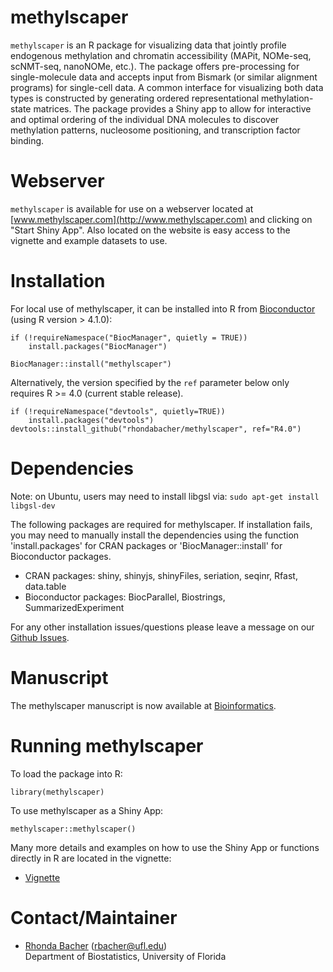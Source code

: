 # methylscaper

`methylscaper` is an R package for visualizing data that jointly profile endogenous methylation and chromatin accessibility (MAPit, NOMe-seq, scNMT-seq, nanoNOMe, etc.). The package offers pre-processing for single-molecule data and accepts input from Bismark (or similar alignment programs) for single-cell data. A common interface for visualizing both data types is constructed by generating ordered representational methylation-state matrices. The package provides a Shiny app to allow for interactive and optimal ordering of the individual DNA molecules to discover methylation patterns, nucleosome positioning, and transcription factor binding.

# Webserver

`methylscaper` is available for use on a webserver located at [www.methylscaper.com](http://www.methylscaper.com) and clicking on "Start Shiny App". Also located on the website is easy access to the vignette and example datasets to use.

# Installation

For local use of methylscaper, it can be installed into R from [Bioconductor](http://bioconductor.org/packages/devel/bioc/html/methylscaper.html) (using R version > 4.1.0): 

```{r}
if (!requireNamespace("BiocManager", quietly = TRUE))
    install.packages("BiocManager")

BiocManager::install("methylscaper")
```

Alternatively, the version specified by the `ref` parameter below only requires R >= 4.0 (current stable release).

```{r}
if (!requireNamespace("devtools", quietly=TRUE))
    install.packages("devtools")
devtools::install_github("rhondabacher/methylscaper", ref="R4.0")
```

# Dependencies

Note: on Ubuntu, users may need to install libgsl via:
`sudo apt-get install libgsl-dev`

The following packages are required for methylscaper. If installation fails, you may need to manually install the dependencies using the function 'install.packages' for CRAN packages or 'BiocManager::install' for Bioconductor packages.

* CRAN packages: shiny, shinyjs, shinyFiles, seriation, seqinr, Rfast, data.table
* Bioconductor packages: BiocParallel, Biostrings, SummarizedExperiment


For any other installation issues/questions please leave a message on our [Github Issues](https://github.com/rhondabacher/methylscaper/issues).

# Manuscript

The methylscaper manuscript is now available at [Bioinformatics](https://academic.oup.com/bioinformatics/advance-article/doi/10.1093/bioinformatics/btab438/6298588). 

# Running methylscaper

To load the package into R:

```{r}
library(methylscaper)
```

To use methylscaper as a Shiny App:
```{r}
methylscaper::methylscaper()
```

Many more details and examples on how to use the Shiny App or functions directly in R are located in the vignette:

* [Vignette](http://bioconductor.org/packages/devel/bioc/vignettes/methylscaper/inst/doc/methylScaper.html)


# Contact/Maintainer

* [Rhonda Bacher](https://www.rhondabacher.com) (rbacher@ufl.edu)  
Department of Biostatistics, University of Florida
